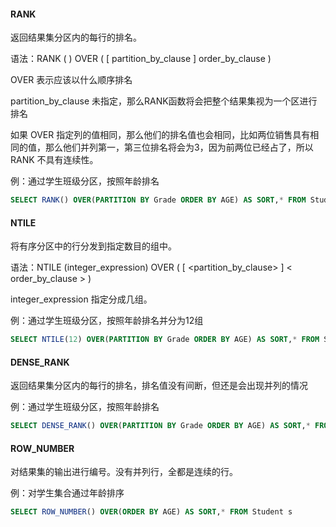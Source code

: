 #### RANK

返回结果集分区内的每行的排名。

语法：RANK ( ) OVER ( [ partition_by_clause ] order_by_clause )  

OVER 表示应该以什么顺序排名

partition_by_clause 未指定，那么RANK函数将会把整个结果集视为一个区进行排名

如果 OVER 指定列的值相同，那么他们的排名值也会相同，比如两位销售具有相同的值，那么他们并列第一，第三位排名将会为3，因为前两位已经占了，所以 RANK 不具有连续性。

例：通过学生班级分区，按照年龄排名

```sql
SELECT RANK() OVER(PARTITION BY Grade ORDER BY AGE) AS SORT,* FROM Student s
```

#### NTILE

将有序分区中的行分发到指定数目的组中。

语法：NTILE (integer_expression) OVER ( [ <partition_by_clause> ] < order_by_clause > )  

integer_expression 指定分成几组。

例：通过学生班级分区，按照年龄排名并分为12组

```sql
SELECT NTILE(12) OVER(PARTITION BY Grade ORDER BY AGE) AS SORT,* FROM Student s
```

#### DENSE_RANK 

返回结果集分区内的每行的排名，排名值没有间断，但还是会出现并列的情况

例：通过学生班级分区，按照年龄排名

```sql
SELECT DENSE_RANK() OVER(PARTITION BY Grade ORDER BY AGE) AS SORT,* FROM Student s
```

#### ROW_NUMBER

 对结果集的输出进行编号。没有并列行，全都是连续的行。

例：对学生集合通过年龄排序

```sql
SELECT ROW_NUMBER() OVER(ORDER BY AGE) AS SORT,* FROM Student s
```

